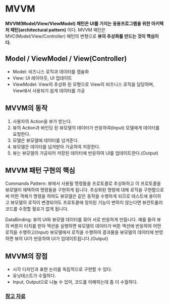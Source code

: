 # MVVM
**MVVM(Model/View/ViewModel) 패턴은 UI를 가지는 응용프로그램을 위한 아키텍처 패턴(architectural pattern)** 이다. MVVM 패턴은 MVC(Model/View/Controller) 패턴의 변형으로 **뷰의 추상화를 만드는 것이 핵심이다.**

## Model / ViewModel / View(Controller)

- Model: 비즈니스 로직과 데이터를 캡슐화
- View: UI 레이아웃, UI 업데이트
- ViewModel: View의 추상화 된 모형으로 View의 비즈니스 로직을 담당하며, View에서 사용되기 쉽게 데이터를 가공

## MVVM의 동작

1. 사용자의 Action을 뷰가 받는다.
2. 뷰의 Action과 바인딩 된 뷰모델의 데이터가 반응하여(Input) 모델에게 데이터를 요청한다.
3. 모델은 뷰모델에 데이터를 넘겨준다.
4. 뷰모델은 데이터를 넘겨받아 가공하여 저장한다.
5. 뷰는 뷰모델의 가공되어 저장된 데이터에 반응하여 UI를 업데이트한다.(Output)

## MVVM 패턴 구현의 핵심

Commands Pattern: 뷰에서 사용될 명령들을 프로토콜로 추상화하고 이 프로토콜을 뷰모델이 채택하여 명령들을 구현하게 됩니다. 추상화된 명령에 대해 로직을 구현함으로써 어떤 객체가 명령을 하여도 뷰모델은 같은 동작을 수행하게 되므로 테스트에 용이하고 뷰모델의 로직이 변경되어도 프로토콜에 정의된 기능이 변하지 않는다면 뷰컨트롤러 코드를 수정할 필요가 없게 됩니다.

DataBinding: 뷰의 UI와 뷰모델 데이터를 묶어 서로 반응하게 만듭니다. 
예를 들어 뷰의 버튼이 터치를 받아 액션을 실행하면 뷰모델의 데이터가 버튼 액션에 반응하여 어떤 로직을 수행하고(Input) 뷰모델에서 로직을 수행하여 결과물을 뷰모델의 데이터에 반영하면 뷰의 UI가 반응하여 UI가 업데이트됩니다.(Output)

## MVVM의 장점

- 시각 디자인과 표현 논리를 독립적으로 구현할 수 있다.
- 유닛테스트가 수월하다.
- Input, Output으로 나눌 수 있어, 코드를 이해하는데 좀 더 수월하다.

### [참고 자료](https://justhackem.wordpress.com/2017/03/05/mvvm-architectural-pattern/)

